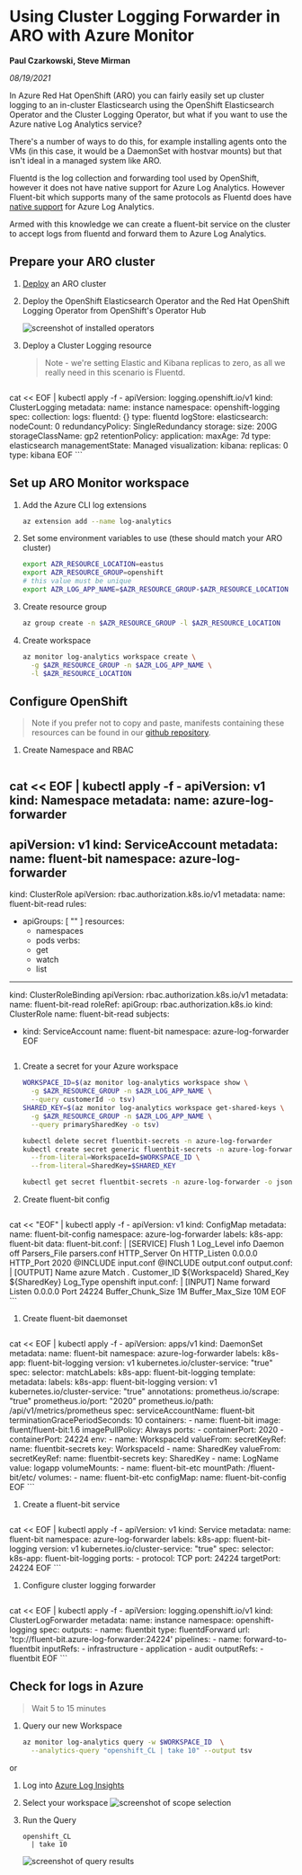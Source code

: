 # Using Cluster Logging Forwarder in ARO with Azure Monitor

**Paul Czarkowski, Steve Mirman**

*08/19/2021*

In Azure Red Hat OpenShift (ARO) you can fairly easily set up cluster logging to an in-cluster Elasticsearch using the OpenShift Elasticsearch Operator
and the Cluster Logging Operator, but what if you want to use the Azure native Log Analytics service?

There's a number of ways to do this, for example installing agents onto the VMs (in this case, it would be a DaemonSet with hostvar mounts) but that isn't ideal in a managed system like ARO.

Fluentd is the log collection and forwarding tool used by OpenShift, however it does not have native support for Azure Log Analytics. However Fluent-bit which supports many of the same protocols as Fluentd does have [native support](https://docs.fluentbit.io/manual/pipeline/outputs/azure) for Azure Log Analytics.

Armed with this knowledge we can create a fluent-bit service on the cluster to accept logs from fluentd and forward them to Azure Log Analytics.

## Prepare your ARO cluster

1. [Deploy](/docs/quickstart-aro) an ARO cluster

1. Deploy the OpenShift Elasticsearch Operator and the Red Hat OpenShift Logging Operator from OpenShift's Operator Hub

    ![screenshot of installed operators](./images/operator-hub.png)

1. Deploy a Cluster Logging resource

    > Note - we're setting Elastic and Kibana replicas to zero, as all we really need in this scenario is Fluentd.

    ```bash
cat << EOF | kubectl apply -f -
apiVersion: logging.openshift.io/v1
kind: ClusterLogging
metadata:
  name: instance
  namespace: openshift-logging
spec:
  collection:
    logs:
      fluentd: {}
      type: fluentd
  logStore:
    elasticsearch:
      nodeCount: 0
      redundancyPolicy: SingleRedundancy
      storage:
        size: 200G
        storageClassName: gp2
    retentionPolicy:
      application:
        maxAge: 7d
    type: elasticsearch
  managementState: Managed
  visualization:
    kibana:
      replicas: 0
    type: kibana
EOF
    ```

## Set up ARO Monitor workspace

1. Add the Azure CLI log extensions

    ```bash
    az extension add --name log-analytics
    ```

1. Set some environment variables to use (these should match your ARO cluster)

    ```bash
    export AZR_RESOURCE_LOCATION=eastus
    export AZR_RESOURCE_GROUP=openshift
    # this value must be unique
    export AZR_LOG_APP_NAME=$AZR_RESOURCE_GROUP-$AZR_RESOURCE_LOCATION
    ```

1. Create resource group

    ```bash
    az group create -n $AZR_RESOURCE_GROUP -l $AZR_RESOURCE_LOCATION
    ```

1. Create workspace

    ```bash
    az monitor log-analytics workspace create \
      -g $AZR_RESOURCE_GROUP -n $AZR_LOG_APP_NAME \
      -l $AZR_RESOURCE_LOCATION
    ```

## Configure OpenShift

> Note if you prefer not to copy and paste, manifests containing these resources can be found in our [github repository](https://github.com/rh-mobb/documentation/tree/main/docs/aro/clf-to-azure).

1. Create Namespace and RBAC

    ```bash
cat << EOF | kubectl apply -f -
apiVersion: v1
kind: Namespace
metadata:
  name: azure-log-forwarder
---
apiVersion: v1
kind: ServiceAccount
metadata:
  name: fluent-bit
  namespace: azure-log-forwarder
---
kind: ClusterRole
apiVersion: rbac.authorization.k8s.io/v1
metadata:
  name: fluent-bit-read
rules:
- apiGroups: [ "" ]
  resources:
  - namespaces
  - pods
  verbs:
  - get
  - watch
  - list
---
kind: ClusterRoleBinding
apiVersion: rbac.authorization.k8s.io/v1
metadata:
  name: fluent-bit-read
roleRef:
  apiGroup: rbac.authorization.k8s.io
  kind: ClusterRole
  name: fluent-bit-read
subjects:
- kind: ServiceAccount
  name: fluent-bit
  namespace: azure-log-forwarder
EOF
    ```

1. Create a secret for your Azure workspace

    ```bash
    WORKSPACE_ID=$(az monitor log-analytics workspace show \
      -g $AZR_RESOURCE_GROUP -n $AZR_LOG_APP_NAME \
      --query customerId -o tsv)
    SHARED_KEY=$(az monitor log-analytics workspace get-shared-keys \
      -g $AZR_RESOURCE_GROUP -n $AZR_LOG_APP_NAME \
      --query primarySharedKey -o tsv)

    kubectl delete secret fluentbit-secrets -n azure-log-forwarder
    kubectl create secret generic fluentbit-secrets -n azure-log-forwarder \
      --from-literal=WorkspaceId=$WORKSPACE_ID \
      --from-literal=SharedKey=$SHARED_KEY

    kubectl get secret fluentbit-secrets -n azure-log-forwarder -o jsonpath='{.data}'
    ```

1. Create fluent-bit config

    ```bash
cat << "EOF" | kubectl apply -f -
apiVersion: v1
kind: ConfigMap
metadata:
  name: fluent-bit-config
  namespace: azure-log-forwarder
  labels:
    k8s-app: fluent-bit
data:
  fluent-bit.conf: |
    [SERVICE]
        Flush         1
        Log_Level     info
        Daemon        off
        Parsers_File  parsers.conf
        HTTP_Server   On
        HTTP_Listen   0.0.0.0
        HTTP_Port     2020
    @INCLUDE input.conf
    @INCLUDE output.conf
  output.conf: |
    [OUTPUT]
        Name            azure
        Match           *.*
        Customer_ID     ${WorkspaceId}
        Shared_Key      ${SharedKey}
        Log_Type        openshift
  input.conf: |
    [INPUT]
        Name              forward
        Listen            0.0.0.0
        Port              24224
        Buffer_Chunk_Size 1M
        Buffer_Max_Size   10M
EOF
    ```

1. Create fluent-bit daemonset

    ```bash
cat << EOF | kubectl apply -f -
apiVersion: apps/v1
kind: DaemonSet
metadata:
  name: fluent-bit
  namespace: azure-log-forwarder
  labels:
    k8s-app: fluent-bit-logging
    version: v1
    kubernetes.io/cluster-service: "true"
spec:
  selector:
    matchLabels:
      k8s-app: fluent-bit-logging
  template:
    metadata:
      labels:
        k8s-app: fluent-bit-logging
        version: v1
        kubernetes.io/cluster-service: "true"
      annotations:
        prometheus.io/scrape: "true"
        prometheus.io/port: "2020"
        prometheus.io/path: /api/v1/metrics/prometheus
    spec:
      serviceAccountName: fluent-bit
      terminationGracePeriodSeconds: 10
      containers:
      - name: fluent-bit
        image: fluent/fluent-bit:1.6
        imagePullPolicy: Always
        ports:
          - containerPort: 2020
          - containerPort: 24224
        env:
        - name: WorkspaceId
          valueFrom:
            secretKeyRef:
              name: fluentbit-secrets
              key: WorkspaceId
        - name: SharedKey
          valueFrom:
            secretKeyRef:
              name: fluentbit-secrets
              key: SharedKey
        - name: LogName
          value: logapp
        volumeMounts:
          - name: fluent-bit-etc
            mountPath: /fluent-bit/etc/
      volumes:
      - name: fluent-bit-etc
        configMap:
            name: fluent-bit-config
EOF
    ```

1. Create a fluent-bit service

    ```bash
cat << EOF | kubectl apply -f -
apiVersion: v1
kind: Service
metadata:
  name: fluent-bit
  namespace: azure-log-forwarder
  labels:
    k8s-app: fluent-bit-logging
    version: v1
    kubernetes.io/cluster-service: "true"
spec:
  selector:
    k8s-app: fluent-bit-logging
  ports:
    - protocol: TCP
      port: 24224
      targetPort: 24224
EOF
    ```

1. Configure cluster logging forwarder

    ```bash
cat << EOF | kubectl apply -f -
apiVersion: logging.openshift.io/v1
kind: ClusterLogForwarder
metadata:
  name: instance
  namespace: openshift-logging
spec:
  outputs:
    - name: fluentbit
      type: fluentdForward
      url: 'tcp://fluent-bit.azure-log-forwarder:24224'
  pipelines:
    - name: forward-to-fluentbit
      inputRefs:
        - infrastructure
        - application
        - audit
      outputRefs:
        - fluentbit
EOF
    ```

## Check for logs in Azure

> Wait 5 to 15 minutes

1. Query our new Workspace

    ```bash
    az monitor log-analytics query -w $WORKSPACE_ID  \
      --analytics-query "openshift_CL | take 10" --output tsv
    ```

  or

  1. Log into [Azure Log Insights](https://portal.azure.com/#blade/Microsoft_Azure_Monitoring/AzureMonitoringBrowseBlade/logs)

  1. Select your workspace
      ![screenshot of scope selection](./images/select_scope.png)
  1. Run the Query

      ```
      openshift_CL
        | take 10
      ```
      ![screenshot of query results](./images/query_results.png)
